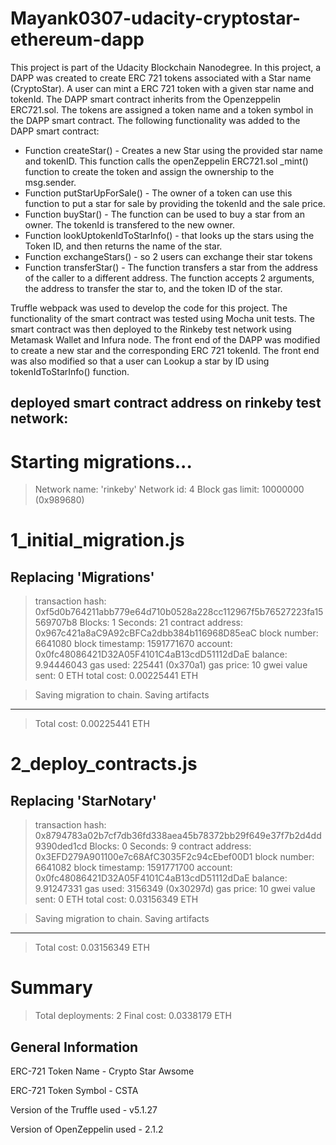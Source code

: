 ﻿# Mayank0307-udacity-cryptostar-ethereum-dapp
This project is part of the Udacity Blockchain Nanodegree. In this project, a DAPP was created to create ERC 721 tokens associated with a Star name (CryptoStar). A user can mint a ERC 721 token with a given star name and tokenId. The DAPP smart contract inherits from the Openzeppelin ERC721.sol. The tokens are assigned a token name and a token symbol in the DAPP smart contract. The following functionality was added to the DAPP smart contract:
* Function createStar() - Creates a new Star using the provided star name and tokenID. This function calls the openZeppelin ERC721.sol _mint() function to create the token and assign the ownership to the msg.sender. 
* Function putStarUpForSale() - The owner of a token can use this function to put a star for sale by providing the tokenId and the sale price. 
* Function buyStar() - The function can be used to buy a star from an owner. The tokenId is transfered to the new owner.
* Function lookUptokenIdToStarInfo() - that looks up the stars using the Token ID, and then returns the name of the star.
* Function exchangeStars() - so 2 users can exchange their star tokens
* Function transferStar() - The function transfers a star from the address of the caller to a different address. The function    accepts 2 arguments, the address to transfer the star to, and the token ID of the star.

Truffle webpack was used to develop the code for this project. The functionality of the smart contract was tested using Mocha unit tests. The smart contract was then deployed to the Rinkeby test network using Metamask Wallet and Infura node. The front end of the DAPP was modified to create a new star and the corresponding ERC 721 tokenId. The front end was also modified so that a user can Lookup a star by ID using tokenIdToStarInfo() function.

## deployed smart contract address on rinkeby test network:
Starting migrations...
======================
> Network name:    'rinkeby'
> Network id:      4
> Block gas limit: 10000000 (0x989680)


1_initial_migration.js
======================

   Replacing 'Migrations'
   ----------------------
   > transaction hash:    0xf5d0b764211abb779e64d710b0528a228cc112967f5b76527223fa15569707b8
   > Blocks: 1            Seconds: 21
   > contract address:    0x967c421a8aC9A92cBFCa2dbb384b116968D85eaC
   > block number:        6641080
   > block timestamp:     1591771670
   > account:             0x0fc48086421D32A05F4101C4aB13cdD51112dDaE
   > balance:             9.94446043
   > gas used:            225441 (0x370a1)
   > gas price:           10 gwei
   > value sent:          0 ETH
   > total cost:          0.00225441 ETH


   > Saving migration to chain.
   > Saving artifacts
   -------------------------------------
   > Total cost:          0.00225441 ETH


2_deploy_contracts.js
=====================

   Replacing 'StarNotary'
   ----------------------
   > transaction hash:    0x8794783a02b7cf7db36fd338aea45b78372bb29f649e37f7b2d4dd9390ded1cd
   > Blocks: 0            Seconds: 9
   > contract address:    0x3EFD279A901100e7c68AfC3035F2c94cEbef00D1
   > block number:        6641082
   > block timestamp:     1591771700
   > account:             0x0fc48086421D32A05F4101C4aB13cdD51112dDaE
   > balance:             9.91247331
   > gas used:            3156349 (0x30297d)
   > gas price:           10 gwei
   > value sent:          0 ETH
   > total cost:          0.03156349 ETH


   > Saving migration to chain.
   > Saving artifacts
   -------------------------------------
   > Total cost:          0.03156349 ETH


Summary
=======
> Total deployments:   2
> Final cost:          0.0338179 ETH

## General Information
ERC-721 Token Name - Crypto Star Awsome

ERC-721 Token Symbol - CSTA

Version of the Truffle used - v5.1.27

Version of OpenZeppelin used - 2.1.2
